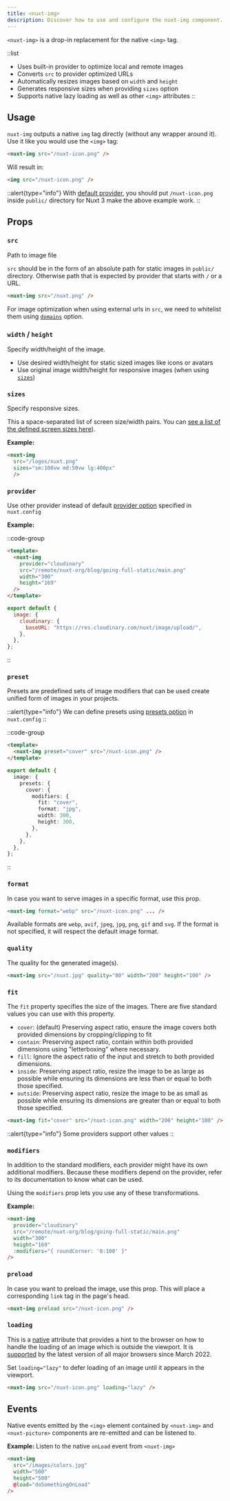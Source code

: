 ```yaml
---
title: <nuxt-img>
description: Discover how to use and configure the nuxt-img component.
---
```


`<nuxt-img>` is a drop-in replacement for the native `<img>` tag.

::list
- Uses built-in provider to optimize local and remote images
- Converts `src` to provider optimized URLs
- Automatically resizes images based on `width` and `height`
- Generates responsive sizes when providing `sizes` option
- Supports native lazy loading as well as other `<img>` attributes
::

## Usage

`nuxt-img` outputs a native `img` tag directly (without any wrapper around it). Use it like you would use the `<img>` tag:

```html
<nuxt-img src="/nuxt-icon.png" />
```

Will result in:

```html
<img src="/nuxt-icon.png" />
```

::alert{type="info"}
With [default provider](/getting-started/providers#default-provider), you should put `/nuxt-icon.png` inside `public/` directory for Nuxt 3 make the above example work.
::

## Props

### `src`

Path to image file

`src` should be in the form of an absolute path for static images in `public/` directory.
Otherwise path that is expected by provider that starts with `/` or a URL.

```html
<nuxt-img src="/nuxt.png" />
```

For image optimization when using external urls in `src`, we need to whitelist them using [`domains`](/api/options#domains) option.

### `width` / `height`

Specify width/height of the image.

- Use desired width/height for static sized images like icons or avatars
- Use original image width/height for responsive images (when using [`sizes`](#sizes))

### `sizes`

Specify responsive sizes.

This a space-separated list of screen size/width pairs. You can [see a list of the defined screen sizes here](/api/options#screens)).

**Example:**

```html
<nuxt-img
  src="/logos/nuxt.png"
  sizes="sm:100vw md:50vw lg:400px"
  />
```

### `provider`

Use other provider instead of default [provider option](/api/options#provider) specified in `nuxt.config`

**Example:**

::code-group

  ```html [index.vue]
  <template>
    <nuxt-img
      provider="cloudinary"
      src="/remote/nuxt-org/blog/going-full-static/main.png"
      width="300"
      height="169"
    />
  </template>
  ```

  ```js [nuxt.config.js]
  export default {
    image: {
      cloudinary: {
        baseURL: "https://res.cloudinary.com/nuxt/image/upload/",
      },
    },
  };
  ```

::

### `preset`

Presets are predefined sets of image modifiers that can be used create unified form of images in your projects.

::alert{type="info"}
  We can define presets using <a href="/api/options#presets">presets option</a> in <code>nuxt.config</code>
::

::code-group

  ```html [index.vue]
  <template>
    <nuxt-img preset="cover" src="/nuxt-icon.png" />
  </template>
  ```

  ```ts [nuxt.config.js]
  export default {
    image: {
      presets: {
        cover: {
          modifiers: {
            fit: "cover",
            format: "jpg",
            width: 300,
            height: 300,
          },
        },
      },
    },
  };
  ```

::

### `format`

In case you want to serve images in a specific format, use this prop.

```html
<nuxt-img format="webp" src="/nuxt-icon.png" ... />
```

Available formats are `webp`, `avif`, `jpeg`, `jpg`, `png`, `gif` and `svg`. If the format is not specified, it will respect the default image format.

### `quality`

The quality for the generated image(s).

```html
<nuxt-img src="/nuxt.jpg" quality="80" width="200" height="100" />
```

### `fit`

The `fit` property specifies the size of the images.
There are five standard values you can use with this property.

- `cover`: (default) Preserving aspect ratio, ensure the image covers both provided dimensions by cropping/clipping to fit
- `contain`: Preserving aspect ratio, contain within both provided dimensions using "letterboxing" where necessary.
- `fill`: Ignore the aspect ratio of the input and stretch to both provided dimensions.
- `inside`: Preserving aspect ratio, resize the image to be as large as possible while ensuring its dimensions are less than or equal to both those specified.
- `outside`: Preserving aspect ratio, resize the image to be as small as possible while ensuring its dimensions are greater than or equal to both those specified.

```html
<nuxt-img fit="cover" src="/nuxt-icon.png" width="200" height="100" />
```

::alert{type="info"}
Some providers support other values
::

### `modifiers`

In addition to the standard modifiers, each provider might have its own additional modifiers. Because these modifiers depend on the provider, refer to its documentation to know what can be used.

Using the `modifiers` prop lets you use any of these transformations.

**Example:**

```html
<nuxt-img
  provider="cloudinary"
  src="/remote/nuxt-org/blog/going-full-static/main.png"
  width="300"
  height="169"
  :modifiers="{ roundCorner: '0:100' }"
/>
```

### `preload`

In case you want to preload the image, use this prop. This will place a corresponding `link` tag in the page's head.

```html
<nuxt-img preload src="/nuxt-icon.png" />
```

### `loading`

This is a [native](https://developer.mozilla.org/en-US/docs/Web/API/HTMLImageElement/loading) attribute that provides a hint
to the browser on how to handle the loading of an image which is outside the viewport.
It is [supported](https://caniuse.com/loading-lazy-attr) by the latest version of all major browsers since March 2022.

Set `loading="lazy"` to defer loading of an image until it appears in the viewport.

```html
<nuxt-img src="/nuxt-icon.png" loading="lazy" />
```


## Events

Native events emitted by the `<img>` element contained by `<nuxt-img>` and `<nuxt-picture>` components are re-emitted and can be listened to.

**Example:** Listen to the native `onLoad` event from `<nuxt-img>`

```html
<nuxt-img
  src="/images/colors.jpg"
  width="500"
  height="500"
  @load="doSomethingOnLoad"
/>
```
